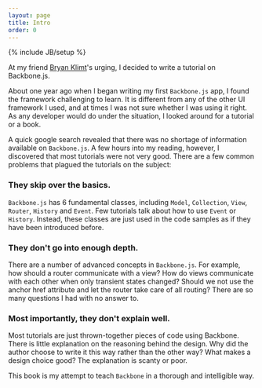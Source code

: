 ```yaml
---
layout: page
title: Intro
order: 0
---
```

{% include JB/setup %}

At my friend [Bryan Klimt](http://bklimt.com/)'s urging, I decided to write a tutorial on Backbone.js.

About one year ago when I began writing my first `Backbone.js` app, I found the framework challenging to learn. It is different from any of the other UI framework I used, and at times I was not sure whether I was using it right. As any developer would do under the situation, I looked around for a tutorial or a book.

A quick google search revealed that there was no shortage of information available on `Backbone.js`. A few hours into my reading, however, I discovered that most tutorials were not very good. There are a few common problems that plagued the tutorials on the subject:

### They skip over the basics.

`Backbone.js` has 6 fundamental classes, including `Model`, `Collection`, `View`, `Router`, `History` and `Event`. Few tutorials talk about how to use `Event` or `History`. Instead, these classes are just used in the code samples as if they have been introduced before.

### They don't go into enough depth.

There are a number of advanced concepts in `Backbone.js`. For example, how should a router communicate with a view? How do views communicate with each other when only transient states changed? Should we not use the anchor href attribute and let the router take care of all routing? There are so many questions I had with no answer to.

### Most importantly, they don't explain well.
Most tutorials are just thrown-together pieces of code using Backbone. There is little explanation on the reasoning behind the design. Why did the author choose to write it this way rather than the other way? What makes a design choice good? The explanation is scanty or poor.

This book is my attempt to teach `Backbone` in a thorough and intelligible way.